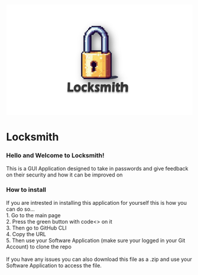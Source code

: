 <!DOCTYPE>
<html>
<img src="images/Locksmith Thumbnail2.png" alt="logo", style="TOP:235px;LEFT:270px;">
    
</main>



<h1>Locksmith</h1>

<h3>Hello and Welcome to Locksmith!
</h3>

<text>This is a GUI Application designed to take in passwords and give feedback on their security and how it can be improved on</text>

<h3>How to install</h3>

<text>If you are intrested in installing this application for yourself this is how you can do so... <br>
    1. Go to the main page <br>
    2. Press the green button with code<> on it <br>
    3. Then go to GitHub CLI <br>
    4. Copy the URL <br>
    5. Then use your Software Application (make sure your logged in your Git Account) to clone the repo <br> <br>
    If you have any issues you can also download this file as a .zip and use your Software Application to access the file. <br>
</text>

</html>
